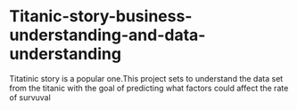 # Titanic-story-business-understanding-and-data-understanding
Titatinic story is a popular one.This project sets to understand the data set from the titanic with the goal of predicting what factors could affect the rate of survuval
